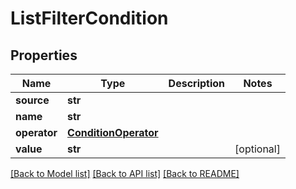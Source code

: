 # ListFilterCondition


## Properties
Name | Type | Description | Notes
------------ | ------------- | ------------- | -------------
**source** | **str** |  | 
**name** | **str** |  | 
**operator** | [**ConditionOperator**](ConditionOperator.md) |  | 
**value** | **str** |  | [optional] 

[[Back to Model list]](../README.md#documentation-for-models) [[Back to API list]](../README.md#documentation-for-api-endpoints) [[Back to README]](../README.md)


